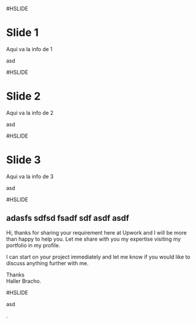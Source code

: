 <p>#HSLIDE</p>
<h1 id="slide-1">Slide 1</h1>
<p>Aqui va la info de 1</p>
<p>asd</p>
<p>#HSLIDE</p>
<h1 id="slide-2">Slide 2</h1>
<p>Aqui va la info de 2</p>
<p>asd</p>
<p>#HSLIDE</p>
<h1 id="slide-3">Slide 3</h1>
<p>Aqui va la info de 3</p>
<p>asd</p>
<p>#HSLIDE</p>
<h2 id="adasfs-sdfsd-fsadf-sdf-asdf-asdf">adasfs sdfsd fsadf sdf asdf asdf</h2>
<p>Hi, thanks for sharing your requirement here at Upwork and I will be more than happy to help you. Let me share with you my expertise visiting my portfolio in my profile.</p>
<p>I can start on your project immediately and let me know if you would like to discuss anything further with me.</p>
<p>Thanks<br>
Haller Bracho.</p>
<p>#HSLIDE</p>
<p>asd</p>
<p>.</p>
